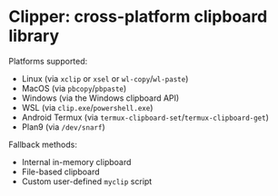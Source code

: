# Clipper: cross-platform clipboard library

Platforms supported:

* Linux (via `xclip` or `xsel` or `wl-copy`/`wl-paste`)
* MacOS (via `pbcopy`/`pbpaste`)
* Windows (via the Windows clipboard API)
* WSL (via `clip.exe`/`powershell.exe`)
* Android Termux (via `termux-clipboard-set`/`termux-clipboard-get`)
* Plan9 (via `/dev/snarf`)

Fallback methods:

* Internal in-memory clipboard
* File-based clipboard
* Custom user-defined `myclip` script
